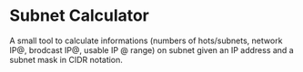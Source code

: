 # Subnet Calculator

A small tool to calculate informations (numbers of hots/subnets, network IP@, brodcast IP@, usable IP @ range) on subnet given an IP address and a subnet mask in CIDR notation.
